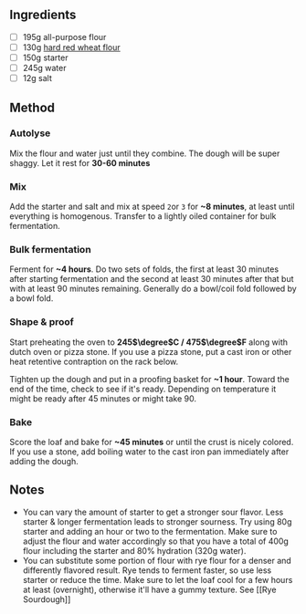 ## Ingredients
- [ ] 195g all-purpose flour
- [ ] 130g [hard red wheat flour](https://www.gristandtoll.com/product/hard-red-wheat/)
- [ ] 150g starter
- [ ] 245g water
- [ ] 12g salt

## Method
### Autolyse
Mix the flour and water just until they combine. The dough will be super shaggy. Let it rest for **30-60 minutes**

### Mix
Add the starter and salt and mix at speed `2`or `3` for **~8 minutes**, at least until everything is homogenous. Transfer to a lightly oiled container for bulk fermentation.

### Bulk fermentation
Ferment for **~4 hours**. Do two sets of folds, the first at least 30 minutes after starting fermentation and the second at least 30 minutes after that but with at least 90 minutes remaining. Generally do a bowl/coil fold followed by a bowl fold. 

### Shape & proof
Start preheating the oven to **245$\degree$C / 475$\degree$F** along with dutch oven or pizza stone. If you use a pizza stone, put a cast iron or other heat retentive contraption on the rack below. 

Tighten up the dough and put in a proofing basket for **~1 hour**. Toward the end of the time, check to see if it's ready. Depending on temperature it might be ready after 45 minutes or might take 90.

### Bake
Score the loaf and bake for **~45 minutes** or until the crust is nicely colored. If you use a stone, add boiling water to the cast iron pan immediately after adding the dough.

## Notes
- You can vary the amount of starter to get a stronger sour flavor. Less starter & longer fermentation leads to stronger sourness. Try using 80g starter and adding an hour or two to the fermentation. Make sure to adjust the flour and water accordingly so that you have a total of 400g flour including the starter and 80% hydration (320g water). 
- You can substitute some portion of flour with rye flour for a denser and differently flavored result. Rye tends to ferment faster, so use less starter or reduce the time. Make sure to let the loaf cool for a few hours at least (overnight), otherwise it'll have a gummy texture. See [[Rye Sourdough]] 